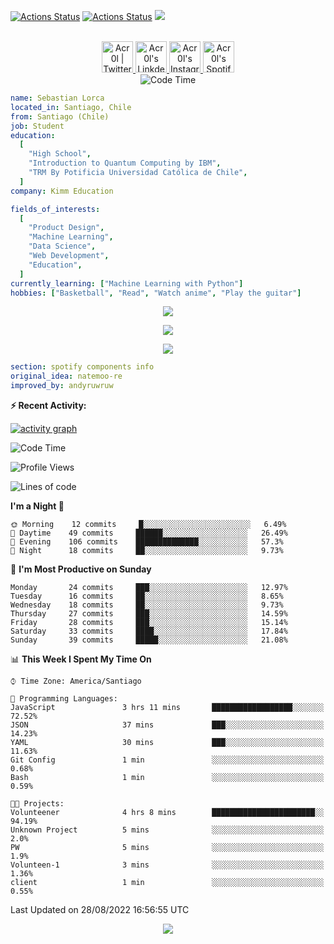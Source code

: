[![Actions Status](https://github.com/acr0l/acr0l/workflows/wakatime-stats/badge.svg)](https://github.com/acr0l/acr0l/actions)
[![Actions Status](https://github.com/acr0l/acr0l/workflows/update-gh-activity/badge.svg)](https://github.com/acr0l/acr0l/actions)
![](https://visitor-badge.glitch.me/badge?page_id=acr0l.acr0l)

<p align="center">
<br/>
<a href="https://twitter.com/acr0l9">
  <img alt="Acr0l | Twitter" width="50px" src="https://user-images.githubusercontent.com/43545812/144034996-602b144a-16e1-41cc-99e7-c6040b20dcaf.png"/>
</a>
<a href="https://www.linkedin.com/in/seba-lorca-g">
  <img alt="Acr0l's LinkdeIN" width="50px" src="https://user-images.githubusercontent.com/43545812/144035037-0f415fc7-9f96-4517-a370-ccc6e78a714b.png" />
</a>
<a href="https://www.instagram.com/5eb4_lg">
  <img alt="Acr0l's Instagram" width="50px" src="https://user-images.githubusercontent.com/43545812/144035088-0dfb165f-8fe0-4d13-896c-876c29d2b128.png" />
</a>
<a href="https://open.spotify.com/user/acroltime?si=8e3de699b0cb4cbb">
  <img alt="Acr0l's Spotify" width="50px" src="https://user-images.githubusercontent.com/43545812/144035120-1ad5169b-91c7-4078-bef9-6a82c733f373.png" />
</a>
<br>
<img alt="Code Time" src="https://wakatime.com/badge/github/Acr0l/sebastian-lorca-client.svg" />
</p>

```yaml
name: Sebastian Lorca
located_in: Santiago, Chile
from: Santiago (Chile)
job: Student
education:
  [
    "High School",
    "Introduction to Quantum Computing by IBM",
    "TRM By Potificia Universidad Católica de Chile",
  ]
company: Kimm Education

fields_of_interests:
  [
    "Product Design",
    "Machine Learning",
    "Data Science",
    "Web Development",
    "Education",
  ]
currently_learning: ["Machine Learning with Python"]
hobbies: ["Basketball", "Read", "Watch anime", "Play the guitar"]
```

<p align="center">
  <img alig src="https://github-profile-trophy.vercel.app/?username=acr0l&column=6&rank=SSS,SS,S,AAA,AA,A,B,C" />
</p>

<p align="center">
  <a href="https://spotify-github-profile.vercel.app/api/view?uid=11147618695&redirect=true">
    <img src="https://spotify-github-profile.vercel.app/api/view?uid=11147618695&cover_image=true&theme=default&bar_color=e3e3e3&bar_color_cover=true">
  </a>
</p>

<p align="center">
  <img src="https://acr0l.vercel.app/api/top-played">
</p>

```yaml
section: spotify components info
original_idea: natemoo-re
improved_by: andyruwruw
```

**:zap: Recent Activity:**

<!--START_SECTION:activity-->

<!--END_SECTION:activity-->

[![activity graph](https://activity-graph.herokuapp.com/graph?username=acr0l&custom_title=Seba's%20activity%20graph&theme=github-light&hide_border=true)](https://github.com/ashutosh00710/github-readme-activity-graph)

<!--START_SECTION:waka-->
![Code Time](http://img.shields.io/badge/Code%20Time-218%20hrs%2059%20mins-blue)

![Profile Views](http://img.shields.io/badge/Profile%20Views-0-blue)

![Lines of code](https://img.shields.io/badge/From%20Hello%20World%20I%27ve%20Written-167%20Thousand%20lines%20of%20code-blue)

**I'm a Night 🦉** 

```text
🌞 Morning    12 commits     █░░░░░░░░░░░░░░░░░░░░░░░░   6.49% 
🌆 Daytime    49 commits     ██████░░░░░░░░░░░░░░░░░░░   26.49% 
🌃 Evening    106 commits    ██████████████░░░░░░░░░░░   57.3% 
🌙 Night      18 commits     ██░░░░░░░░░░░░░░░░░░░░░░░   9.73%

```
📅 **I'm Most Productive on Sunday** 

```text
Monday       24 commits     ███░░░░░░░░░░░░░░░░░░░░░░   12.97% 
Tuesday      16 commits     ██░░░░░░░░░░░░░░░░░░░░░░░   8.65% 
Wednesday    18 commits     ██░░░░░░░░░░░░░░░░░░░░░░░   9.73% 
Thursday     27 commits     ███░░░░░░░░░░░░░░░░░░░░░░   14.59% 
Friday       28 commits     ███░░░░░░░░░░░░░░░░░░░░░░   15.14% 
Saturday     33 commits     ████░░░░░░░░░░░░░░░░░░░░░   17.84% 
Sunday       39 commits     █████░░░░░░░░░░░░░░░░░░░░   21.08%

```


📊 **This Week I Spent My Time On** 

```text
⌚︎ Time Zone: America/Santiago

💬 Programming Languages: 
JavaScript               3 hrs 11 mins       ██████████████████░░░░░░░   72.52% 
JSON                     37 mins             ███░░░░░░░░░░░░░░░░░░░░░░   14.23% 
YAML                     30 mins             ███░░░░░░░░░░░░░░░░░░░░░░   11.63% 
Git Config               1 min               ░░░░░░░░░░░░░░░░░░░░░░░░░   0.68% 
Bash                     1 min               ░░░░░░░░░░░░░░░░░░░░░░░░░   0.59%

🐱‍💻 Projects: 
Volunteener              4 hrs 8 mins        ███████████████████████░░   94.19% 
Unknown Project          5 mins              ░░░░░░░░░░░░░░░░░░░░░░░░░   2.0% 
PW                       5 mins              ░░░░░░░░░░░░░░░░░░░░░░░░░   1.9% 
Volunteen-1              3 mins              ░░░░░░░░░░░░░░░░░░░░░░░░░   1.36% 
client                   1 min               ░░░░░░░░░░░░░░░░░░░░░░░░░   0.55%

```


 Last Updated on 28/08/2022 16:56:55 UTC
<!--END_SECTION:waka-->

<p align="center">
  <img src="https://capsule-render.vercel.app/api?type=waving&color=gradient&height=60&section=footer"/>
</p>
